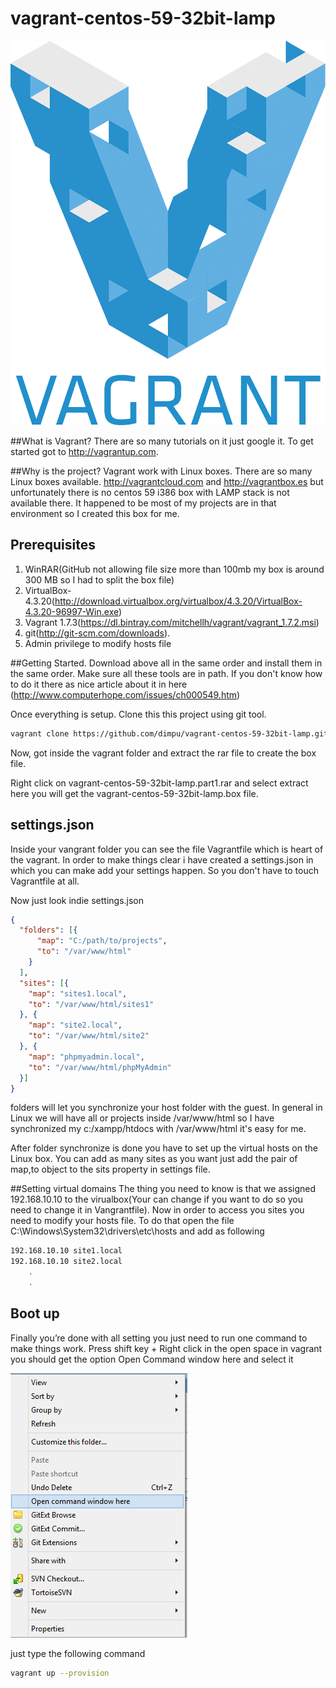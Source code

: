 # vagrant-centos-59-32bit-lamp
![Open cmd here](https://github.com/dimpu/vagrant-centos-59-32bit-lamp/raw/master/src/imgs/Vagrant.png )


##What is Vagrant?
There are so many tutorials on it just google it. To get started got to http://vagrantup.com.

##Why is the project?
Vagrant work with Linux boxes. There are so many Linux boxes available. http://vagrantcloud.com and
http://vagrantbox.es but unfortunately there is no centos 59 i386 box with LAMP stack is not available there. It happened to be most of my projects are in that environment so I created this box for me.

## Prerequisites
1. WinRAR(GitHub not allowing file size more than 100mb my box is around 300 MB so I had to split the box file)
2. VirtualBox-4.3.20(http://download.virtualbox.org/virtualbox/4.3.20/VirtualBox-4.3.20-96997-Win.exe)
3. Vagrant 1.7.3(https://dl.bintray.com/mitchellh/vagrant/vagrant_1.7.2.msi)
4. git(http://git-scm.com/downloads).
5. Admin privilege to modify hosts file

##Getting Started.
Download above all in the same order and install them in the same order. Make sure all these tools are in path. If you don't know how to do it there as nice article about it in here (http://www.computerhope.com/issues/ch000549.htm)

Once everything is setup. Clone this this project using git tool.

```bash
vagrant clone https://github.com/dimpu/vagrant-centos-59-32bit-lamp.git

```

Now, got inside the vagrant folder and extract the rar file to create the box file.

Right click on vagrant-centos-59-32bit-lamp.part1.rar and select extract here you will get the vagrant-centos-59-32bit-lamp.box file.

## settings.json
Inside your vangrant folder you can see the file Vagrantfile which is heart of the vagrant. In order to make things clear i have created a settings.json in which you can make add your settings happen. So you don't have to touch Vagrantfile at all.

Now just look indie settings.json
```json
{
  "folders": [{
      "map": "C:/path/to/projects",
      "to": "/var/www/html"
    }
  ],
  "sites": [{
    "map": "sites1.local",
    "to": "/var/www/html/sites1"
  }, {
    "map": "site2.local",
    "to": "/var/www/html/site2"
  }, {
    "map": "phpmyadmin.local",
    "to": "/var/www/html/phpMyAdmin"
  }]
}
```
folders will let you synchronize your host folder with the guest. In general in Linux we will have all or projects inside /var/www/html so I have synchronized my  c:/xampp/htdocs with /var/www/html it's easy for me.

After folder synchronize is done you have to set up the virtual hosts on the Linux box. You can add as many sites as you want just add the pair of map,to object to the sits property in settings file.

##Setting virtual domains 
The thing you need to know is that we assigned 192.168.10.10 to the virualbox(Your can change if you want to do so you need to change it in Vangrantfile). Now in order to access you sites you need to modify your hosts file. To do that open the file C:\Windows\System32\drivers\etc\hosts and add as following

``` bash
192.168.10.10 site1.local
192.168.10.10 site2.local
 	.
 	.

```

## Boot up
Finally you’re done with all setting you just need to run one command to make things work.
Press shift key + Right click in the open space in vagrant you should get the option Open Command window here and select it

![Open cmd here](https://github.com/dimpu/vagrant-centos-59-32bit-lamp/raw/master/src/imgs/open-cmd-here.png )

just type the following command 

```bash
vagrant up --provision

```
